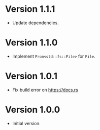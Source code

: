 # Version 1.1.1

- Update dependencies.

# Version 1.1.0

- Implement `From<std::fs::File>` for `File`.

# Version 1.0.1

- Fix build error on https://docs.rs

# Version 1.0.0

- Initial version
